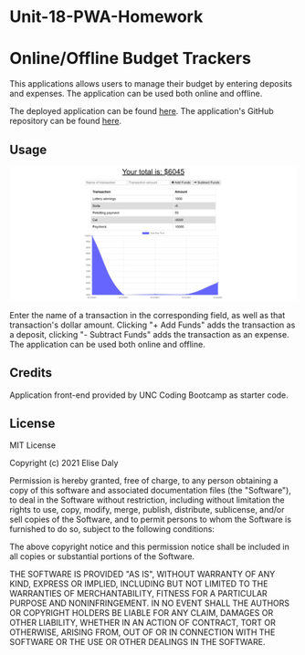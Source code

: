 # Unit-18-PWA-Homework
# Online/Offline Budget Trackers

This applications allows users to manage their budget by entering deposits and expenses. The application can be used both online and offline.

The deployed application can be found [here](https://esd-budget-18.herokuapp.com/). The application's GitHub repository can be found [here](https://github.com/elisesamanthadaly/Unit-18-PWA-Homework).


## Usage

![screenshot](./assets/images/screenshot.png)

Enter the name of a transaction in the corresponding field, as well as that transaction's dollar amount. Clicking "+ Add Funds" adds the transaction as a deposit, clicking "- Subtract Funds" adds the transaction as an expense. The application can be used both online and offline.


## Credits

Application front-end provided by UNC Coding Bootcamp as starter code.


## License

MIT License

Copyright (c) 2021 Elise Daly

Permission is hereby granted, free of charge, to any person obtaining a copy
of this software and associated documentation files (the "Software"), to deal
in the Software without restriction, including without limitation the rights
to use, copy, modify, merge, publish, distribute, sublicense, and/or sell
copies of the Software, and to permit persons to whom the Software is
furnished to do so, subject to the following conditions:

The above copyright notice and this permission notice shall be included in all
copies or substantial portions of the Software.

THE SOFTWARE IS PROVIDED "AS IS", WITHOUT WARRANTY OF ANY KIND, EXPRESS OR
IMPLIED, INCLUDING BUT NOT LIMITED TO THE WARRANTIES OF MERCHANTABILITY,
FITNESS FOR A PARTICULAR PURPOSE AND NONINFRINGEMENT. IN NO EVENT SHALL THE
AUTHORS OR COPYRIGHT HOLDERS BE LIABLE FOR ANY CLAIM, DAMAGES OR OTHER
LIABILITY, WHETHER IN AN ACTION OF CONTRACT, TORT OR OTHERWISE, ARISING FROM,
OUT OF OR IN CONNECTION WITH THE SOFTWARE OR THE USE OR OTHER DEALINGS IN THE
SOFTWARE.